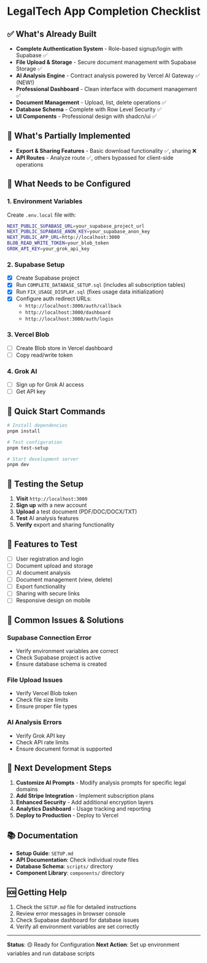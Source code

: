# LegalTech App Completion Checklist

## ✅ What's Already Built

- **Complete Authentication System** - Role-based signup/login with Supabase ✅
- **File Upload & Storage** - Secure document management with Supabase Storage ✅
- **AI Analysis Engine** - Contract analysis powered by Vercel AI Gateway ✅ (NEW!)
- **Professional Dashboard** - Clean interface with document management ✅
- **Document Management** - Upload, list, delete operations ✅
- **Database Schema** - Complete with Row Level Security ✅
- **UI Components** - Professional design with shadcn/ui ✅

## 🔄 What's Partially Implemented

- **Export & Sharing Features** - Basic download functionality ✅, sharing ❌
- **API Routes** - Analyze route ✅, others bypassed for client-side operations

## 🔧 What Needs to be Configured

### 1. Environment Variables
Create `.env.local` file with:
```bash
NEXT_PUBLIC_SUPABASE_URL=your_supabase_project_url
NEXT_PUBLIC_SUPABASE_ANON_KEY=your_supabase_anon_key
NEXT_PUBLIC_APP_URL=http://localhost:3000
BLOB_READ_WRITE_TOKEN=your_blob_token
GROK_API_KEY=your_grok_api_key
```

### 2. Supabase Setup
- [x] Create Supabase project
- [x] Run `COMPLETE_DATABASE_SETUP.sql` (includes all subscription tables)
- [x] Run `FIX_USAGE_DISPLAY.sql` (fixes usage data initialization)
- [x] Configure auth redirect URLs:
  - `http://localhost:3000/auth/callback`
  - `http://localhost:3000/dashboard`
  - `http://localhost:3000/auth/login`

### 3. Vercel Blob
- [ ] Create Blob store in Vercel dashboard
- [ ] Copy read/write token

### 4. Grok AI
- [ ] Sign up for Grok AI access
- [ ] Get API key

## 🚀 Quick Start Commands

```bash
# Install dependencies
pnpm install

# Test configuration
pnpm test-setup

# Start development server
pnpm dev
```

## 🧪 Testing the Setup

1. **Visit** `http://localhost:3000`
2. **Sign up** with a new account
3. **Upload** a test document (PDF/DOC/DOCX/TXT)
4. **Test** AI analysis features
5. **Verify** export and sharing functionality

## 📱 Features to Test

- [ ] User registration and login
- [ ] Document upload and storage
- [ ] AI document analysis
- [ ] Document management (view, delete)
- [ ] Export functionality
- [ ] Sharing with secure links
- [ ] Responsive design on mobile

## 🐛 Common Issues & Solutions

### Supabase Connection Error
- Verify environment variables are correct
- Check Supabase project is active
- Ensure database schema is created

### File Upload Issues
- Verify Vercel Blob token
- Check file size limits
- Ensure proper file types

### AI Analysis Errors
- Verify Grok API key
- Check API rate limits
- Ensure document format is supported

## 🎯 Next Development Steps

1. **Customize AI Prompts** - Modify analysis prompts for specific legal domains
2. **Add Stripe Integration** - Implement subscription plans
3. **Enhanced Security** - Add additional encryption layers
4. **Analytics Dashboard** - Usage tracking and reporting
5. **Deploy to Production** - Deploy to Vercel

## 📚 Documentation

- **Setup Guide**: `SETUP.md`
- **API Documentation**: Check individual route files
- **Database Schema**: `scripts/` directory
- **Component Library**: `components/` directory

## 🆘 Getting Help

1. Check the `SETUP.md` file for detailed instructions
2. Review error messages in browser console
3. Check Supabase dashboard for database issues
4. Verify all environment variables are set correctly

---

**Status**: 🟡 Ready for Configuration
**Next Action**: Set up environment variables and run database scripts
